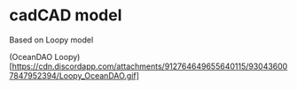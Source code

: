 # cadCAD model

Based on Loopy model

(OceanDAO Loopy)[https://cdn.discordapp.com/attachments/912764649655640115/930436007847952394/Loopy_OceanDAO.gif]

